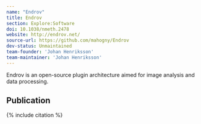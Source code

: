 ```yaml
---
name: "Endrov"
title: Endrov
section: Explore:Software
doi: 10.1038/nmeth.2478
website: http://endrov.net/
source-url: https://github.com/mahogny/Endrov
dev-status: Unmaintained
team-founder: 'Johan Henriksson'
team-maintainer: 'Johan Henriksson'
---
```


Endrov is an open-source plugin architecture aimed for image analysis and data processing.

## Publication

{% include citation %}
